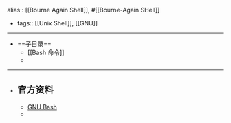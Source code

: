 alias:: [[Bourne Again Shell]], #[[Bourne-Again SHell]]

- tags:: [[Unix Shell]], [[GNU]]
- ---
- ==子目录==
	- [[Bash 命令]]
	-
- ---
- ## 官方资料
	- [GNU Bash](https://www.gnu.org/software/bash/)
	-